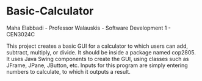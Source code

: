 # Basic-Calculator
Maha Elabbadi - Professor Walauskis - Software Development 1 - CEN3024C

This project creates a basic GUI for a calculator to which users can add, subtract, multiply, or divide. It should be inside a package named cop2805. It uses Java Swing components to create the GUI, using classes such as JFrame, JPane, JButton, etc. Inputs for this program are simply entering numbers to calculate, to which it outputs a result.
